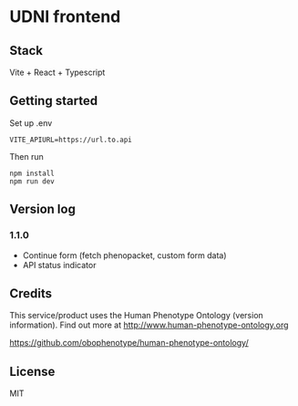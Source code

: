 # UDNI frontend

## Stack

Vite + React + Typescript

## Getting started

Set up .env

```
VITE_APIURL=https://url.to.api
```

Then run

```
npm install
npm run dev
```

## Version log

### 1.1.0

- Continue form (fetch phenopacket, custom form data)
- API status indicator

## Credits

This service/product uses the Human Phenotype Ontology (version information). Find out more at http://www.human-phenotype-ontology.org

https://github.com/obophenotype/human-phenotype-ontology/

## License

MIT
